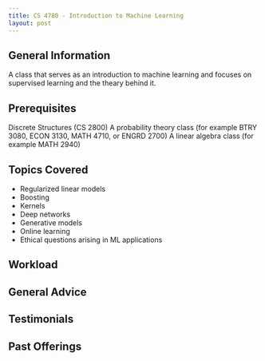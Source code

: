 ```yaml
---
title: CS 4780 - Introduction to Machine Learning
layout: post
---
```


<link rel="stylesheet" href="/main.css">

## General Information

A class that serves as an introduction to machine learning and focuses on supervised learning and the theary behind it. 

## Prerequisites

Discrete Structures (CS 2800)
A probability theory class (for example BTRY 3080, ECON 3130, MATH 4710, or ENGRD 2700) 
A linear algebra class (for example MATH 2940)

## Topics Covered

- Regularized linear models
- Boosting
- Kernels
- Deep networks
- Generative models
- Online learning
- Ethical questions arising in ML applications
  
## Workload



## General Advice


  
## Testimonials


## Past Offerings

